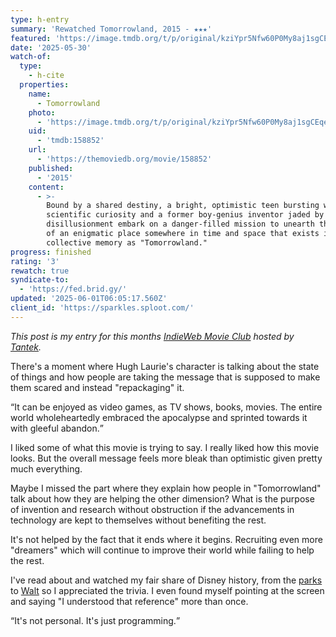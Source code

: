 ```yaml
---
type: h-entry
summary: 'Rewatched Tomorrowland, 2015 - ★★★'
featured: 'https://image.tmdb.org/t/p/original/kziYpr5Nfw60P0My8aj1sgCEqed.jpg'
date: '2025-05-30'
watch-of:
  type:
    - h-cite
  properties:
    name:
      - Tomorrowland
    photo:
      - 'https://image.tmdb.org/t/p/original/kziYpr5Nfw60P0My8aj1sgCEqed.jpg'
    uid:
      - 'tmdb:158852'
    url:
      - 'https://themoviedb.org/movie/158852'
    published:
      - '2015'
    content:
      - >-
        Bound by a shared destiny, a bright, optimistic teen bursting with
        scientific curiosity and a former boy-genius inventor jaded by
        disillusionment embark on a danger-filled mission to unearth the secrets
        of an enigmatic place somewhere in time and space that exists in their
        collective memory as "Tomorrowland."
progress: finished
rating: '3'
rewatch: true
syndicate-to:
  - 'https://fed.brid.gy/'
updated: '2025-06-01T06:05:17.560Z'
client_id: 'https://sparkles.sploot.com/'
---
```

*This post is my entry for this months [IndieWeb Movie Club](https://indieweb.org/IndieWeb_Movie_Club) hosted by [Tantek](https://tantek.com/2025/120/t1/indieweb-movie-club-tomorrowland).*

There's a moment where Hugh Laurie's character is talking about the state of things and how people are taking the message that is supposed to make them scared and instead "repackaging" it.

<q>It can be enjoyed as video games, as TV shows, books, movies. The entire world wholeheartedly embraced the apocalypse and sprinted towards it with gleeful abandon.</q>

I liked some of what this movie is trying to say. I really liked how this movie looks. But the overall message feels more bleak than optimistic given pretty much everything.

Maybe I missed the part where they explain how people in "Tomorrowland" talk about how they are helping the other dimension? What is the purpose of invention and research without obstruction if the advancements in technology are kept to themselves without benefiting the rest.

It's not helped by the fact that it ends where it begins. Recruiting even more "dreamers" which will continue to improve their world while failing to help the rest.

I've read about and watched my fair share of Disney history, from the [parks](https://en.wikipedia.org/wiki/Disney_Experiences) to [Walt](https://en.wikipedia.org/wiki/Walt_Disney) so I appreciated the trivia. I even found myself pointing at the screen and saying "I understood that reference" more than once.

<q>It's not personal. It's just programming.</q>
